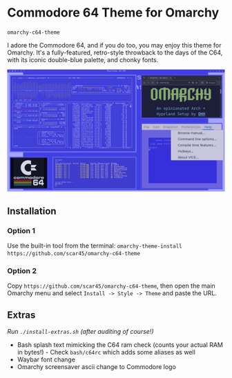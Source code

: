# Commodore 64 Theme for Omarchy
`omarchy-c64-theme`

I adore the Commodore 64, and if you do too, you may enjoy this theme for Omarchy. It's a fully-featured, retro-style throwback to the days of the C64, with its iconic double-blue palette, and chonky fonts.

![C64 Omarchy Theme Screenshot](theme.png)

## Installation

### Option 1

Use the built-in tool from the terminal: `omarchy-theme-install https://github.com/scar45/omarchy-c64-theme`

### Option 2

Copy `https://github.com/scar45/omarchy-c64-theme`, then open the main Omarchy menu and select `Install -> Style -> Theme` and paste the URL.

## Extras

_Run `./install-extras.sh` (after auditing of course!)_

- Bash splash text mimicking the C64 ram check (counts your actual RAM in bytes!)
		- Check `bash/c64rc` which adds some aliases as well
- Waybar font change
- Omarchy screensaver ascii change to Commodore logo
